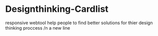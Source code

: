 # Designthinking-Cardlist
responsive webtool help people to find better solutions for thier design thinking proccess
/n a new line
